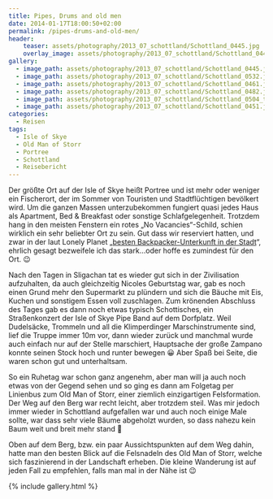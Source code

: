 ```yaml
---
title: Pipes, Drums and old men
date: 2014-01-17T18:00:50+02:00
permalink: /pipes-drums-and-old-men/
header:
    teaser: assets/photography/2013_07_schottland/Schottland_0445.jpg
    overlay_image: assets/photography/2013_07_schottland/Schottland_0445.jpg
gallery:
  - image_path: assets/photography/2013_07_schottland/Schottland_0445.jpg
  - image_path: assets/photography/2013_07_schottland/Schottland_0532.jpg
  - image_path: assets/photography/2013_07_schottland/Schottland_0461.jpg
  - image_path: assets/photography/2013_07_schottland/Schottland_0482.jpg
  - image_path: assets/photography/2013_07_schottland/Schottland_0504_tonemapped.jpg
  - image_path: assets/photography/2013_07_schottland/Schottland_0451.jpg
categories:
  - Reisen
tags:
  - Isle of Skye
  - Old Man of Storr
  - Portree
  - Schottland
  - Reisebericht
---
```


Der größte Ort auf der Isle of Skye heißt Portree und ist mehr oder weniger ein Fischerort, 
der im Sommer von Touristen und Stadtflüchtigen bevölkert wird. Um die ganzen Massen unterzubekommen fungiert quasi jedes Haus als Apartment, 
Bed & Breakfast oder sonstige Schlafgelegenheit. Trotzdem hang in den meisten Fenstern ein rotes „No Vacancies“-Schild, 
schien wirklich ein sehr beliebter Ort zu sein. Gut dass wir reserviert hatten, 
und zwar in der laut Lonely Planet „[besten Backpacker-Unterkunft in der Stadt](http://www.lonelyplanet.com/scotland/highlands-and-northern-islands/portree-port-righ/hotels/bayfield-backpackers)“, 
ehrlich gesagt bezweifele ich das stark&#8230;oder hoffe es zumindest für den Ort. 😉

Nach den Tagen in Sligachan tat es wieder gut sich in der Zivilisation aufzuhalten, da auch gleichzeitig Nicoles Geburtstag war, 
gab es noch einen Grund mehr den Supermarkt zu plündern und sich die Bäuche mit Eis, Kuchen und sonstigem Essen voll zuschlagen. 
Zum krönenden Abschluss des Tages gab es dann noch etwas typisch Schottisches, ein Straßenkonzert der Isle of Skye Pipe Band auf dem Dorfplatz. 
Weil Dudelsäcke, Trommeln und all die Klimperdinger Marschinstrumente sind, lief die Truppe immer 10m vor, 
dann wieder zurück und manchmal wurde auch einfach nur auf der Stelle marschiert, 
Hauptsache der große Zampano konnte seinen Stock hoch und runter bewegen 😀 Aber Spaß bei Seite, die waren schon gut und unterhaltsam.

So ein Ruhetag war schon ganz angenehm, aber man will ja auch noch etwas von der Gegend sehen und so ging es dann am 
Folgetag per Linienbus zum Old Man of Storr, einer ziemlich einzigartigen Felsformation. Der Weg auf den Berg war recht leicht, aber trotzdem steil. 
Was mir jedoch immer wieder in Schottland aufgefallen war und auch noch einige Male sollte, war dass sehr viele Bäume abgeholzt wurden, 
so dass nahezu kein Baum weit und breit mehr stand 🙁

Oben auf dem Berg, bzw. ein paar Aussichtspunkten auf dem Weg dahin, hatte man den besten Blick auf die Felsnadeln des Old Man of Storr, 
welche sich faszinierend in der Landschaft erheben. Die kleine Wanderung ist auf jeden Fall zu empfehlen, falls man mal in der Nähe ist 😉

{% include gallery.html %}